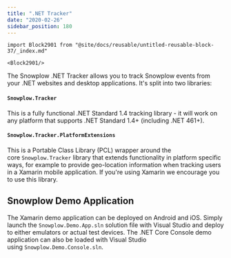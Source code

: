 ```yaml
---
title: ".NET Tracker"
date: "2020-02-26"
sidebar_position: 180
---
```


```mdx-code-block
import Block2901 from "@site/docs/reusable/untitled-reusable-block-37/_index.md"

<Block2901/>
```

The Snowplow .NET Tracker allows you to track Snowplow events from your .NET websites and desktop applications. It's split into two libraries:

#### [](https://github.com/snowplow/snowplow/wiki/.NET-Tracker#snowplowtracker)`Snowplow.Tracker`

This is a fully functional .NET Standard 1.4 tracking library - it will work on any platform that supports .NET Standard 1.4+ (including .NET 461+).

#### [](https://github.com/snowplow/snowplow/wiki/.NET-Tracker#snowplowtrackerplatformextensions)`Snowplow.Tracker.PlatformExtensions`

This is a Portable Class Library (PCL) wrapper around the core `Snowplow.Tracker` library that extends functionality in platform specific ways, for example to provide geo-location information when tracking users in a Xamarin mobile application. If you're using Xamarin we encourage you to use this library.

## Snowplow Demo Application

The Xamarin demo application can be deployed on Android and iOS. Simply launch the `Snowplow.Demo.App.sln` solution file with Visual Studio and deploy to either emulators or actual test devices. The .NET Core Console demo application can also be loaded with Visual Studio using `Snowplow.Demo.Console.sln`.

